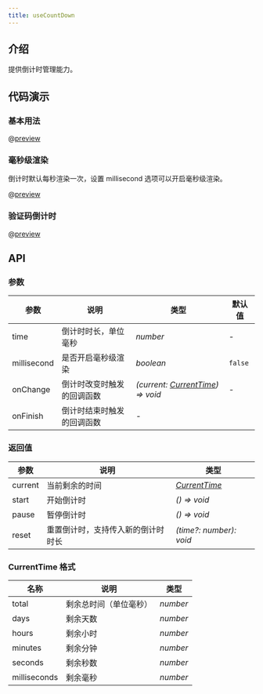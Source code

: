 ```yaml
---
title: useCountDown
---
```

## 介绍
提供倒计时管理能力。

## 代码演示

### 基本用法

@[preview](./demo/use-count-down/index.vue)

### 毫秒级渲染

倒计时默认每秒渲染一次，设置 millisecond 选项可以开启毫秒级渲染。

@[preview](./demo/use-count-down/millisecond.vue)

### 验证码倒计时
@[preview](./demo/use-count-down/codeCountDown.vue)

## API

### 参数

| 参数 | 说明 | 类型                                    | 默认值 |
| --- | --- |---------------------------------------| --- |
| time | 倒计时时长，单位毫秒 | _number_                              | - |
| millisecond | 是否开启毫秒级渲染 | _boolean_                             | `false` |
| onChange | 倒计时改变时触发的回调函数 | _(current: [CurrentTime](#currenttime-格式)) => void_ | - |
| onFinish | 倒计时结束时触发的回调函数 | -                                     |

### 返回值

| 参数    | 说明                               | 类型                    |
| ------- | ---------------------------------- | ----------------------- |
| current | 当前剩余的时间                     | _[CurrentTime](#currenttime-格式)_           |
| start   | 开始倒计时                         | _() => void_            |
| pause   | 暂停倒计时                         | _() => void_            |
| reset   | 重置倒计时，支持传入新的倒计时时长 | _(time?: number): void_ |

### CurrentTime 格式

| 名称         | 说明                   | 类型     |
| ------------ | ---------------------- | -------- |
| total        | 剩余总时间（单位毫秒） | _number_ |
| days         | 剩余天数               | _number_ |
| hours        | 剩余小时               | _number_ |
| minutes      | 剩余分钟               | _number_ |
| seconds      | 剩余秒数               | _number_ |
| milliseconds | 剩余毫秒               | _number_ |

